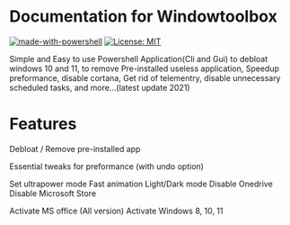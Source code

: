 # Documentation for Windowtoolbox

[![made-with-powershell](https://img.shields.io/badge/PowerShell-1f425f?logo=Powershell)](https://microsoft.com/PowerShell)
[![License: MIT](https://img.shields.io/badge/License-MIT-yellow.svg)](https://opensource.org/licenses/MIT)


Simple and Easy to use Powershell Application(Cli and Gui) to debloat windows 10 and 11, to remove Pre-installed useless application, Speedup preformance, disable cortana, Get rid of telementry, disable unnecessary scheduled tasks, and more...(latest update 2021)


# Features

Debloat / Remove pre-installed app

Essential tweaks for preformance (with undo option)

Set ultrapower mode
Fast animation
Light/Dark mode
Disable Onedrive
Disable Microsoft Store

Activate MS office (All version)
Activate Windows 8, 10, 11






